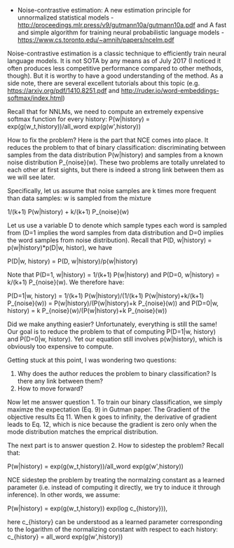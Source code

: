 - Noise-contrastive estimation: A new estimation principle for unnormalized statistical models - http://proceedings.mlr.press/v9/gutmann10a/gutmann10a.pdf
and A fast and simple algorithm for training neural probabilistic language models - https://www.cs.toronto.edu/~amnih/papers/ncelm.pdf

Noise-contrastive estimation is a classic technique to efficiently train neural language models. It is not SOTA by any means as of
July 2017 (I noticed it often produces less competitive performance compared to other methods, though). But it is worthy to have a good understanding
of the method. As a side note, there are several excellent tutorials about this topic (e.g. https://arxiv.org/pdf/1410.8251.pdf and http://ruder.io/word-embeddings-softmax/index.html)

Recall that for NNLMs, we need to compute an extremely expensive softmax function for every history: P(w|history) = exp(g(w_t,history))/all_word exp(g(w',history))

How to fix the problem? Here is the part that NCE comes into place. It reduces the problem to that of binary classification: discriminating between samples from the data distribution P(w|history) and samples from a known noise distribution P_{noise}(w). These two problems are totally unrelated to each other at first sights, but there is indeed a strong link between them as we will see later.

Specifically, let us assume that noise samples are k times more frequent than data samples: w is sampled from the mixture

1/(k+1) P(w|history) + k/(k+1) P_{noise}(w)

Let us use a variable D to denote which sample types each word is sampled from (D=1 implies the word samples from data distribution and D=0 implies the word samples from noise distribution). Recall that P(D, w|history) = p(w|history)*p(D|w, histor), we have

P(D|w, history) = P(D, w|history)/p(w|history)

Note that P(D=1, w|history) = 1/(k+1) P(w|history) and P(D=0, w|history) = k/(k+1) P_{noise}(w). We therefore have:


P(D=1|w, history) = 1/(k+1) P(w|history)/(1/(k+1) P(w|history)+k/(k+1) P_{noise}(w)) = P(w|history)/(P(w|history)+k P_{noise}(w))
and
P(D=0|w, history) = k P_{noise}(w)/(P(w|history)+k P_{noise}(w))

Did we make anything easier? Unfortunately, everything is still the same! Our goal is to reduce the problem to that of computing P(D=1|w, history) and P(D=0|w, history). Yet our equation still involves p(w|history), which is obviously too expensive to compute. 

Getting stuck at this point, I was wondering two questions:
1. Why does the author reduces the problem to binary classification? Is there any link between them?
2. How to move forward?

Now let me answer question 1. To train our binary classification, we simply maximze the expectation (Eq. 9) in Gutman paper. The Gradient of the objective results Eq 11. When k goes to infinity, the derivative of gradient leads to Eq. 12, which is nice because the gradient is zero only when the mode distribution matches the emprical distribution.


The next part is to answer question 2. How to sidestep the problem? Recall that:

P(w|history) = exp(g(w_t,history))/all_word exp(g(w',history))

NCE sidestep the problem by treating the normalzing constant as a learned parameter (i.e. instead of computing it directly, we try to induce it through inference). In other words, we assume:

P(w|history) = exp(g(w_t,history)) exp(log c_{history})),

here c_{history} can be understood as a learned parameter corresponding to the logarithm of the normalizing constant with respect to each history: c_{history} = all_word exp(g(w',history))




